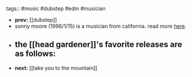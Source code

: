 tags:: #music #dubstep #edm #musician

- **prev:** [[dubstep]]
- sonny moore (1998/1/15) is a musician from california. read more [here](https://en.wikipedia.org/wiki/Skrillex).
- the [[head gardener]]'s  favorite releases are as follows:
	-
- **next:** [[take you to the mountain]]
